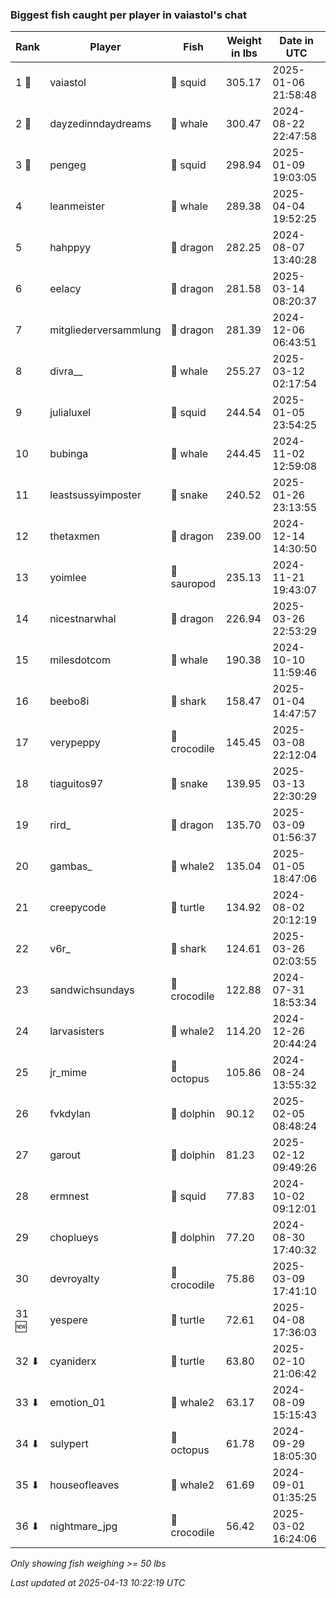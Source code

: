 ### Biggest fish caught per player in vaiastol's chat
| Rank | Player | Fish | Weight in lbs | Date in UTC |
|------|--------|-----------|---------|-----|
| 1 🥇  | vaiastol | 🦑 squid | 305.17 | 2025-01-06 21:58:48 |
| 2 🥈  | dayzedinndaydreams | 🐳 whale | 300.47 | 2024-08-22 22:47:58 |
| 3 🥉  | pengeg | 🦑 squid | 298.94 | 2025-01-09 19:03:05 |
| 4  | leanmeister | 🐳 whale | 289.38 | 2025-04-04 19:52:25 |
| 5  | hahppyy | 🐉 dragon | 282.25 | 2024-08-07 13:40:28 |
| 6  | eelacy | 🐉 dragon | 281.58 | 2025-03-14 08:20:37 |
| 7  | mitgliederversammlung | 🐉 dragon | 281.39 | 2024-12-06 06:43:51 |
| 8  | divra__ | 🐳 whale | 255.27 | 2025-03-12 02:17:54 |
| 9  | julialuxel | 🦑 squid | 244.54 | 2025-01-05 23:54:25 |
| 10  | bubinga | 🐳 whale | 244.45 | 2024-11-02 12:59:08 |
| 11  | leastsussyimposter | 🐍 snake | 240.52 | 2025-01-26 23:13:55 |
| 12  | thetaxmen | 🐉 dragon | 239.00 | 2024-12-14 14:30:50 |
| 13  | yoimlee | 🦕 sauropod | 235.13 | 2024-11-21 19:43:07 |
| 14  | nicestnarwhal | 🐉 dragon | 226.94 | 2025-03-26 22:53:29 |
| 15  | milesdotcom | 🐳 whale | 190.38 | 2024-10-10 11:59:46 |
| 16  | beebo8i | 🦈 shark | 158.47 | 2025-01-04 14:47:57 |
| 17  | verypeppy | 🐊 crocodile | 145.45 | 2025-03-08 22:12:04 |
| 18  | tiaguitos97 | 🐍 snake | 139.95 | 2025-03-13 22:30:29 |
| 19  | rird_ | 🐉 dragon | 135.70 | 2025-03-09 01:56:37 |
| 20  | gambas_ | 🐋 whale2 | 135.04 | 2025-01-05 18:47:06 |
| 21  | creepycode | 🐢 turtle | 134.92 | 2024-08-02 20:12:19 |
| 22  | v6r_ | 🦈 shark | 124.61 | 2025-03-26 02:03:55 |
| 23  | sandwichsundays | 🐊 crocodile | 122.88 | 2024-07-31 18:53:34 |
| 24  | larvasisters | 🐋 whale2 | 114.20 | 2024-12-26 20:44:24 |
| 25  | jr_mime | 🐙 octopus | 105.86 | 2024-08-24 13:55:32 |
| 26  | fvkdylan | 🐬 dolphin | 90.12 | 2025-02-05 08:48:24 |
| 27  | garout | 🐬 dolphin | 81.23 | 2025-02-12 09:49:26 |
| 28  | ermnest | 🦑 squid | 77.83 | 2024-10-02 09:12:01 |
| 29  | choplueys | 🐬 dolphin | 77.20 | 2024-08-30 17:40:32 |
| 30  | devroyalty | 🐊 crocodile | 75.86 | 2025-03-09 17:41:10 |
| 31 🆕 | yespere | 🐢 turtle | 72.61 | 2025-04-08 17:36:03 |
| 32 ⬇ | cyaniderx | 🐢 turtle | 63.80 | 2025-02-10 21:06:42 |
| 33 ⬇ | emotion_01 | 🐋 whale2 | 63.17 | 2024-08-09 15:15:43 |
| 34 ⬇ | sulypert | 🐙 octopus | 61.78 | 2024-09-29 18:05:30 |
| 35 ⬇ | houseofleaves | 🐋 whale2 | 61.69 | 2024-09-01 01:35:25 |
| 36 ⬇ | nightmare_jpg | 🐊 crocodile | 56.42 | 2025-03-02 16:24:06 |

_Only showing fish weighing >= 50 lbs_

_Last updated at 2025-04-13 10:22:19 UTC_